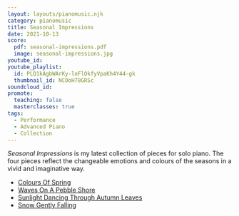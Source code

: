 ```yaml
---
layout: layouts/pianomusic.njk
category: pianomusic
title: Seasonal Impressions
date: 2021-10-13
score:
  pdf: seasonal-impressions.pdf
  image: seasonal-impressions.jpg
youtube_id:
youtube_playlist:
  id: PLQ1kAgbWArKy-loFlOkfyVpaKh4Y44-gk
  thumbnail_id: NCOoH78GRSc
soundcloud_id:
promote:
  teaching: false
  masterclasses: true
tags:
  - Performance
  - Advanced Piano
  - Collection
---
```


*Seasonal Impressions* is my latest collection of pieces for solo piano. The four pieces reflect the changeable emotions and colours of the seasons in a vivid and imaginative way.

- [Colours Of Spring](/composer/pianomusic/colours-of-spring/)
- [Waves On A Pebble Shore](/composer/pianomusic/waves-on-a-pebble-shore/)
- [Sunlight Dancing Through Autumn Leaves](/composer/pianomusic/sunlight-dancing-through-autumn-leaves/)
- [Snow Gently Falling](/composer/pianomusic/snow-gently-falling/)
